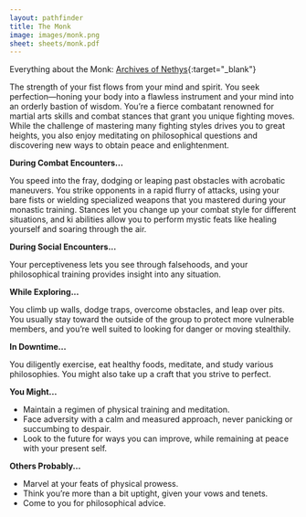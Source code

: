 ```yaml
---
layout: pathfinder
title: The Monk
image: images/monk.png
sheet: sheets/monk.pdf
---
```


Everything about the Monk: [Archives of Nethys](https://2e.aonprd.com/Classes.aspx?ID=60){:target="_blank"}

The strength of your fist flows from your mind and spirit. You seek perfection—honing your body into a flawless instrument and your mind into an orderly bastion of wisdom. You’re a fierce combatant renowned for martial arts skills and combat stances that grant you unique fighting moves. While the challenge of mastering many fighting styles drives you to great heights, you also enjoy meditating on philosophical questions and discovering new ways to obtain peace and enlightenment.

**During Combat Encounters...**

You speed into the fray, dodging or leaping past obstacles with acrobatic maneuvers. You strike opponents in a rapid flurry of attacks, using your bare fists or wielding specialized weapons that you mastered during your monastic training. Stances let you change up your combat style for different situations, and ki abilities allow you to perform mystic feats like healing yourself and soaring through the air.

**During Social Encounters...**

Your perceptiveness lets you see through falsehoods, and your philosophical training provides insight into any situation.

**While Exploring...**

You climb up walls, dodge traps, overcome obstacles, and leap over pits. You usually stay toward the outside of the group to protect more vulnerable members, and you’re well suited to looking for danger or moving stealthily.

**In Downtime...**

You diligently exercise, eat healthy foods, meditate, and study various philosophies. You might also take up a craft that you strive to perfect.

**You Might...**

* Maintain a regimen of physical training and meditation.
* Face adversity with a calm and measured approach, never panicking or succumbing to despair.
* Look to the future for ways you can improve, while remaining at peace with your present self.

**Others Probably...**

* Marvel at your feats of physical prowess.
* Think you’re more than a bit uptight, given your vows and tenets.
* Come to you for philosophical advice.
